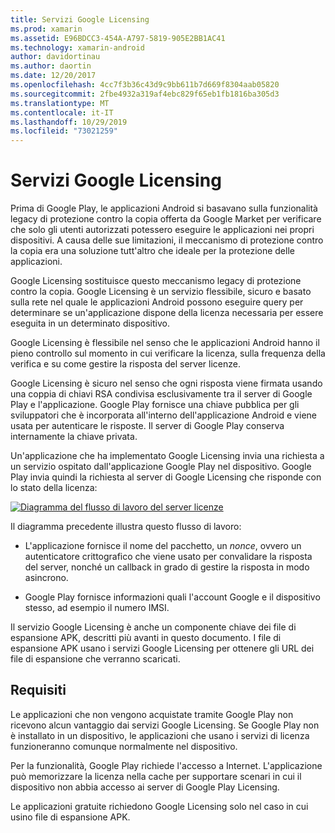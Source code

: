 ```yaml
---
title: Servizi Google Licensing
ms.prod: xamarin
ms.assetid: E96BDCC3-454A-A797-5819-905E2BB1AC41
ms.technology: xamarin-android
author: davidortinau
ms.author: daortin
ms.date: 12/20/2017
ms.openlocfilehash: 4cc7f3b36c43d9c9bb611b7d669f8304aab05820
ms.sourcegitcommit: 2fbe4932a319af4ebc829f65eb1fb1816ba305d3
ms.translationtype: MT
ms.contentlocale: it-IT
ms.lasthandoff: 10/29/2019
ms.locfileid: "73021259"
---
```

# <a name="google-licensing-services"></a>Servizi Google Licensing

Prima di Google Play, le applicazioni Android si basavano sulla funzionalità legacy di protezione contro la copia offerta da Google Market per verificare che solo gli utenti autorizzati potessero eseguire le applicazioni nei propri dispositivi. A causa delle sue limitazioni, il meccanismo di protezione contro la copia era una soluzione tutt'altro che ideale per la protezione delle applicazioni.

Google Licensing sostituisce questo meccanismo legacy di protezione contro la copia.
Google Licensing è un servizio flessibile, sicuro e basato sulla rete nel quale le applicazioni Android possono eseguire query per determinare se un'applicazione dispone della licenza necessaria per essere eseguita in un determinato dispositivo.

Google Licensing è flessibile nel senso che le applicazioni Android hanno il pieno controllo sul momento in cui verificare la licenza, sulla frequenza della verifica e su come gestire la risposta del server licenze.

Google Licensing è sicuro nel senso che ogni risposta viene firmata usando una coppia di chiavi RSA condivisa esclusivamente tra il server di Google Play e l'applicazione. Google Play fornisce una chiave pubblica per gli sviluppatori che è incorporata all'interno dell'applicazione Android e viene usata per autenticare le risposte. Il server di Google Play conserva internamente la chiave privata.

Un'applicazione che ha implementato Google Licensing invia una richiesta a un servizio ospitato dall'applicazione Google Play nel dispositivo. Google Play invia quindi la richiesta al server di Google Licensing che risponde con lo stato della licenza: 

[![Diagramma del flusso di lavoro del server licenze](google-licensing-services-images/gp-licensing-service-overview.png)](google-licensing-services-images/gp-licensing-service-overview.png#lightbox)

Il diagramma precedente illustra questo flusso di lavoro: 

- L'applicazione fornisce il nome del pacchetto, un *nonce*, ovvero un autenticatore crittografico che viene usato per convalidare la risposta del server, nonché un callback in grado di gestire la risposta in modo asincrono. 

- Google Play fornisce informazioni quali l'account Google e il dispositivo stesso, ad esempio il numero IMSI. 

Il servizio Google Licensing è anche un componente chiave dei file di espansione APK, descritti più avanti in questo documento. I file di espansione APK usano i servizi Google Licensing per ottenere gli URL dei file di espansione che verranno scaricati.

## <a name="requirements"></a>Requisiti

Le applicazioni che non vengono acquistate tramite Google Play non ricevono alcun vantaggio dai servizi Google Licensing. Se Google Play non è installato in un dispositivo, le applicazioni che usano i servizi di licenza funzioneranno comunque normalmente nel dispositivo.

Per la funzionalità, Google Play richiede l'accesso a Internet. L'applicazione può memorizzare la licenza nella cache per supportare scenari in cui il dispositivo non abbia accesso ai server di Google Play Licensing.

Le applicazioni gratuite richiedono Google Licensing solo nel caso in cui usino file di espansione APK.
